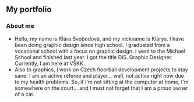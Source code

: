 ## My portfolio
### About me
* Hello, my name is Klára Svobodová, and my nickname is Klárys. I have been doing graphic design since high school. I graduated from a vocational school with a focus on graphic design. I went to the Michael School and finished last year. I got the title DiS. Graphic Designer. Currently, I am here at VŠKK.
* Also to graphics, I work on Czech floorball development projects to stay sane. I am an active referee and player... well, not active right now due to my health problems. So, if I'm not sitting at the computer at home, I'm somewhere on the court... and I must not forget that I am a proud owner of a cat.

